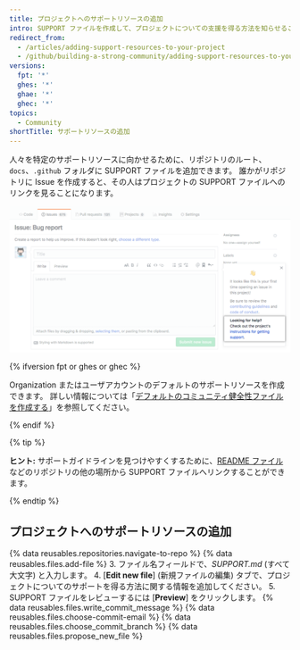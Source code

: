 ```yaml
---
title: プロジェクトへのサポートリソースの追加
intro: SUPPORT ファイルを作成して、プロジェクトについての支援を得る方法を知らせることができます。
redirect_from:
  - /articles/adding-support-resources-to-your-project
  - /github/building-a-strong-community/adding-support-resources-to-your-project
versions:
  fpt: '*'
  ghes: '*'
  ghae: '*'
  ghec: '*'
topics:
  - Community
shortTitle: サポートリソースの追加
---
```


人々を特定のサポートリソースに向かせるために、リポジトリのルート、`docs`、`.github` フォルダに SUPPORT ファイルを追加できます。 誰かがリポジトリに Issue を作成すると、その人はプロジェクトの SUPPORT ファイルへのリンクを見ることになります。

![サポートガイドライン](/assets/images/help/issues/support_guidelines_in_issue.png)

{% ifversion fpt or ghes or ghec %}

Organization またはユーザアカウントのデフォルトのサポートリソースを作成できます。 詳しい情報については「[デフォルトのコミュニティ健全性ファイルを作成する](/communities/setting-up-your-project-for-healthy-contributions/creating-a-default-community-health-file)」を参照してください。

{% endif %}

{% tip %}

**ヒント:** サポートガイドラインを見つけやすくするために、[README ファイル](/articles/about-readmes/)などのリポジトリの他の場所から SUPPORT ファイルへリンクすることができます。

{% endtip %}

## プロジェクトへのサポートリソースの追加

{% data reusables.repositories.navigate-to-repo %}
{% data reusables.files.add-file %}
3. ファイル名フィールドで、*SUPPORT.md* (すべて大文字) と入力します。
4. [**Edit new file**] (新規ファイルの編集) タブで、プロジェクトについてのサポートを得る方法に関する情報を追加してください。
5. SUPPORT ファイルをレビューするには [**Preview**] をクリックします。
{% data reusables.files.write_commit_message %}
{% data reusables.files.choose-commit-email %}
{% data reusables.files.choose_commit_branch %}
{% data reusables.files.propose_new_file %}
